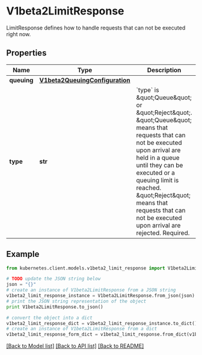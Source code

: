 # V1beta2LimitResponse

LimitResponse defines how to handle requests that can not be executed right now.

## Properties
Name | Type | Description | Notes
------------ | ------------- | ------------- | -------------
**queuing** | [**V1beta2QueuingConfiguration**](V1beta2QueuingConfiguration.md) |  | [optional] 
**type** | **str** | &#x60;type&#x60; is \&quot;Queue\&quot; or \&quot;Reject\&quot;. \&quot;Queue\&quot; means that requests that can not be executed upon arrival are held in a queue until they can be executed or a queuing limit is reached. \&quot;Reject\&quot; means that requests that can not be executed upon arrival are rejected. Required. | 

## Example

```python
from kubernetes.client.models.v1beta2_limit_response import V1beta2LimitResponse

# TODO update the JSON string below
json = "{}"
# create an instance of V1beta2LimitResponse from a JSON string
v1beta2_limit_response_instance = V1beta2LimitResponse.from_json(json)
# print the JSON string representation of the object
print V1beta2LimitResponse.to_json()

# convert the object into a dict
v1beta2_limit_response_dict = v1beta2_limit_response_instance.to_dict()
# create an instance of V1beta2LimitResponse from a dict
v1beta2_limit_response_form_dict = v1beta2_limit_response.from_dict(v1beta2_limit_response_dict)
```
[[Back to Model list]](../README.md#documentation-for-models) [[Back to API list]](../README.md#documentation-for-api-endpoints) [[Back to README]](../README.md)


